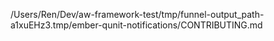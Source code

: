 /Users/Ren/Dev/aw-framework-test/tmp/funnel-output_path-a1xuEHz3.tmp/ember-qunit-notifications/CONTRIBUTING.md